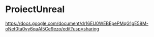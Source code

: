 # ProiectUnreal

https://docs.google.com/document/d/16EU0WEBEpePMqG1gE58M-oNet0ta0vy6qaAI5Ce9ezo/edit?usp=sharing
